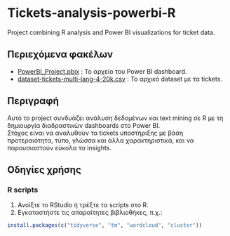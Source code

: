 # Tickets-analysis-powerbi-R

Project combining R analysis and Power BI visualizations for ticket data.

## Περιεχόμενα φακέλων

- [PowerBI_Project.pbix](./PowerBI_Project.pbix) : Το αρχείο του Power BI dashboard.
- [dataset-tickets-multi-lang-4-20k.csv](./dataset-tickets-multi-lang-4-20k.csv) : Το αρχικό dataset με τα tickets.

## Περιγραφή

Αυτό το project συνδυάζει ανάλυση δεδομένων και text mining σε R με τη δημιουργία διαδραστικών dashboards στο Power BI.  
Στόχος είναι να αναλυθούν τα tickets υποστήριξης με βάση προτεραιότητα, τύπο, γλώσσα και άλλα χαρακτηριστικά, και να παρουσιαστούν εύκολα τα insights.

## Οδηγίες χρήσης

### R scripts

1. Ανοίξτε το RStudio ή τρέξτε τα scripts στο R.
2. Εγκαταστήστε τις απαραίτητες βιβλιοθήκες, π.χ.:

```r
install.packages(c("tidyverse", "tm", "wordcloud", "cluster"))


